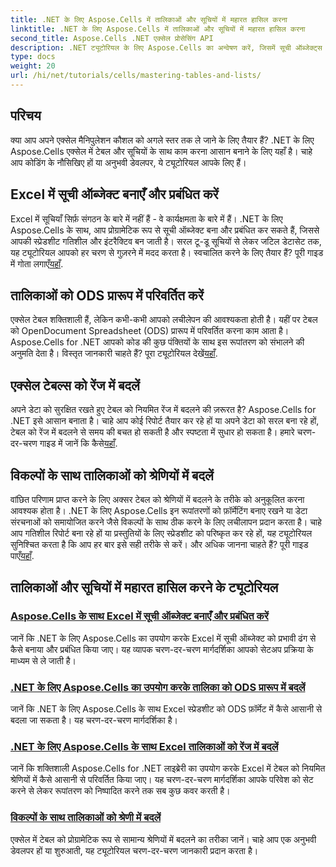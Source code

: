 ```yaml
---
title: .NET के लिए Aspose.Cells में तालिकाओं और सूचियों में महारत हासिल करना
linktitle: .NET के लिए Aspose.Cells में तालिकाओं और सूचियों में महारत हासिल करना
second_title: Aspose.Cells .NET एक्सेल प्रोसेसिंग API
description: .NET ट्यूटोरियल के लिए Aspose.Cells का अन्वेषण करें, जिसमें सूची ऑब्जेक्ट्स बनाना और प्रबंधित करना, तालिकाओं को श्रेणियों में परिवर्तित करना, और चरण-दर-चरण ODS प्रारूप में परिवर्तित करना शामिल है।
type: docs
weight: 20
url: /hi/net/tutorials/cells/mastering-tables-and-lists/
---
```

## परिचय

क्या आप अपने एक्सेल मैनिपुलेशन कौशल को अगले स्तर तक ले जाने के लिए तैयार हैं? .NET के लिए Aspose.Cells एक्सेल में टेबल और सूचियों के साथ काम करना आसान बनाने के लिए यहाँ है। चाहे आप कोडिंग के नौसिखिए हों या अनुभवी डेवलपर, ये ट्यूटोरियल आपके लिए हैं।

## Excel में सूची ऑब्जेक्ट बनाएँ और प्रबंधित करें  
 Excel में सूचियाँ सिर्फ़ संगठन के बारे में नहीं हैं - वे कार्यक्षमता के बारे में हैं। .NET के लिए Aspose.Cells के साथ, आप प्रोग्रामेटिक रूप से सूची ऑब्जेक्ट बना और प्रबंधित कर सकते हैं, जिससे आपकी स्प्रेडशीट गतिशील और इंटरैक्टिव बन जाती है। सरल टू-डू सूचियों से लेकर जटिल डेटासेट तक, यह ट्यूटोरियल आपको हर चरण से गुज़रने में मदद करता है। स्वचालित करने के लिए तैयार हैं? पूरी गाइड में गोता लगाएँ[यहाँ](./create-and-manage-list-object/).  

## तालिकाओं को ODS प्रारूप में परिवर्तित करें  
एक्सेल टेबल शक्तिशाली हैं, लेकिन कभी-कभी आपको लचीलेपन की आवश्यकता होती है। यहीं पर टेबल को OpenDocument Spreadsheet (ODS) प्रारूप में परिवर्तित करना काम आता है। Aspose.Cells for .NET आपको कोड की कुछ पंक्तियों के साथ इस रूपांतरण को संभालने की अनुमति देता है। विस्तृत जानकारी चाहते हैं? पूरा ट्यूटोरियल देखें[यहाँ](./convert-table-to-ods-format/).  

## एक्सेल टेबल्स को रेंज में बदलें  
 अपने डेटा को सुरक्षित रखते हुए टेबल को नियमित रेंज में बदलने की ज़रूरत है? Aspose.Cells for .NET इसे आसान बनाता है। चाहे आप कोई रिपोर्ट तैयार कर रहे हों या अपने डेटा को सरल बना रहे हों, टेबल को रेंज में बदलने से समय की बचत हो सकती है और स्पष्टता में सुधार हो सकता है। हमारे चरण-दर-चरण गाइड में जानें कि कैसे[यहाँ](./convert-excel-tables-to-range/).  

## विकल्पों के साथ तालिकाओं को श्रेणियों में बदलें  

वांछित परिणाम प्राप्त करने के लिए अक्सर टेबल को श्रेणियों में बदलने के तरीके को अनुकूलित करना आवश्यक होता है। .NET के लिए Aspose.Cells इन रूपांतरणों को फ़ॉर्मेटिंग बनाए रखने या डेटा संरचनाओं को समायोजित करने जैसे विकल्पों के साथ ठीक करने के लिए लचीलापन प्रदान करता है। चाहे आप गतिशील रिपोर्ट बना रहे हों या प्रस्तुतियों के लिए स्प्रेडशीट को परिष्कृत कर रहे हों, यह ट्यूटोरियल सुनिश्चित करता है कि आप हर बार इसे सही तरीके से करें। और अधिक जानना चाहते हैं? पूरी गाइड पाएँ[यहाँ](./convert-tables-to-range-with-options/).  

## तालिकाओं और सूचियों में महारत हासिल करने के ट्यूटोरियल
### [Aspose.Cells के साथ Excel में सूची ऑब्जेक्ट बनाएँ और प्रबंधित करें](./create-and-manage-list-object/)
जानें कि .NET के लिए Aspose.Cells का उपयोग करके Excel में सूची ऑब्जेक्ट को प्रभावी ढंग से कैसे बनाया और प्रबंधित किया जाए। यह व्यापक चरण-दर-चरण मार्गदर्शिका आपको सेटअप प्रक्रिया के माध्यम से ले जाती है।
### [.NET के लिए Aspose.Cells का उपयोग करके तालिका को ODS प्रारूप में बदलें](./convert-table-to-ods-format/)
जानें कि .NET के लिए Aspose.Cells के साथ Excel स्प्रेडशीट को ODS फ़ॉर्मेट में कैसे आसानी से बदला जा सकता है। यह चरण-दर-चरण मार्गदर्शिका है।
### [.NET के लिए Aspose.Cells के साथ Excel तालिकाओं को रेंज में बदलें](./convert-excel-tables-to-range/)
जानें कि शक्तिशाली Aspose.Cells for .NET लाइब्रेरी का उपयोग करके Excel में टेबल को नियमित श्रेणियों में कैसे आसानी से परिवर्तित किया जाए। यह चरण-दर-चरण मार्गदर्शिका आपके परिवेश को सेट करने से लेकर रूपांतरण को निष्पादित करने तक सब कुछ कवर करती है।
### [विकल्पों के साथ तालिकाओं को श्रेणी में बदलें](./convert-tables-to-range-with-options/)
एक्सेल में टेबल को प्रोग्रामेटिक रूप से सामान्य श्रेणियों में बदलने का तरीका जानें। चाहे आप एक अनुभवी डेवलपर हों या शुरुआती, यह ट्यूटोरियल चरण-दर-चरण जानकारी प्रदान करता है।
